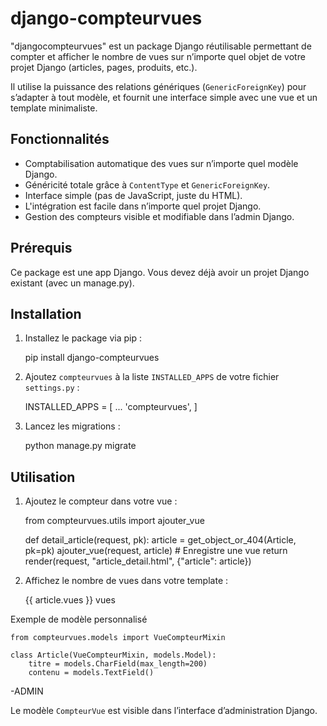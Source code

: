# django-compteurvues

"djangocompteurvues" est un package Django réutilisable permettant de compter et afficher le nombre de vues sur n’importe quel objet de votre projet Django (articles, pages, produits, etc.).

Il utilise la puissance des relations génériques (`GenericForeignKey`) pour s’adapter à tout modèle, et fournit une interface simple avec une vue et un template minimaliste.


## Fonctionnalités

- Comptabilisation automatique des vues sur n’importe quel modèle Django.
- Généricité totale grâce à `ContentType` et `GenericForeignKey`.
- Interface simple (pas de JavaScript, juste du HTML).
- L'intégration est facile dans n’importe quel projet Django.
- Gestion des compteurs visible et modifiable dans l’admin Django.

## Prérequis
Ce package est une app Django.
Vous devez déjà avoir un projet Django existant (avec un manage.py).

## Installation

1. Installez le package via pip :

    pip install django-compteurvues

2. Ajoutez `compteurvues` à la liste `INSTALLED_APPS` de votre fichier `settings.py` :

    INSTALLED_APPS = [
        ...
        'compteurvues',
    ]

3. Lancez les migrations :

    python manage.py migrate


## Utilisation
1. Ajoutez le compteur dans votre vue :

    from compteurvues.utils import ajouter_vue

    def detail_article(request, pk):
        article = get_object_or_404(Article, pk=pk)
        ajouter_vue(request, article)  # Enregistre une vue
        return render(request, "article_detail.html", {"article": article})

2. Affichez le nombre de vues dans votre template :

    <p>{{ article.vues }} vues</p>

Exemple de modèle personnalisé

    from compteurvues.models import VueCompteurMixin

    class Article(VueCompteurMixin, models.Model):
        titre = models.CharField(max_length=200)
        contenu = models.TextField()

-ADMIN

Le modèle `CompteurVue` est visible dans l’interface d’administration Django.
